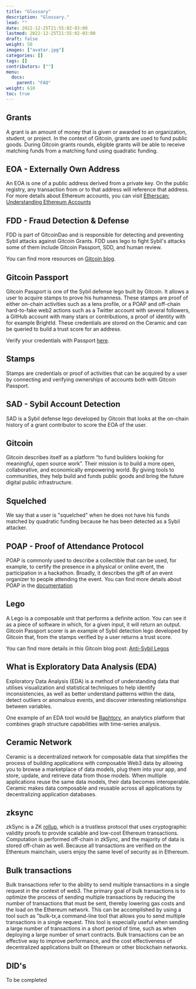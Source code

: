 ```yaml
---
title: "Glossary"
description: "Glossary."
lead: ""
date: 2022-12-25T21:55:02-03:00
lastmod: 2022-12-25T21:55:02-03:00
draft: false
weight: 50
images: ["avatar.jpg"]
categories: []
tags: []
contributors: [""]
menu:
  docs:
    parent: "FAQ"
weight: 610
toc: true
---
```


## Grants
A grant is an amount of money that is given or awarded to an organization, student, or project. In the context of Gitcoin, grants are used to fund public goods. During Gitcoin grants rounds, eligible grants will be able to receive matching funds from a matching fund using quadratic funding.

## EOA - Externally Own Address 
An EOA is one of a public address derived from a private key. On the public registry, any transaction from or to that address will reference that address. For more details about Ethereum accounts, you can visit [Etherscan: Understanding Ethereum Accounts](https://info.etherscan.com/understanding-ethereum-accounts/#:~:text=An%20externally%20owned%20address%20is,the%20funds%20in%20an%20address.)

## FDD - Fraud Detection & Defense
FDD is part of GitcoinDao and is responsible for detecting and preventing Sybil attacks against Gitcoin Grants.
FDD uses lego to fight Sybil's attacks some of them include Gitcoin Passport, SDD, and human review.

You can find more resources on [Gitcoin blog](https://gov.gitcoin.co/t/introducing-the-fdd-review/11095).

## Gitcoin Passport
Gitcoin Passport is one of the Sybil defense lego built by Gitcoin. It allows a user to acquire stamps to prove his humanness. These stamps are proof of either on-chain activities such as a lens profile, or a POAP and off-chain hard-to-fake web2 actions such as a Twitter account with several followers, a GitHub account with many stars or contributions, a proof of identity with for example BrightId. These credentials are stored on the Ceramic and can be queried to build a trust score for an address.

Verify your credentials with Passport [here](https://passport.gitcoin.co/).

## Stamps
Stamps are credentials or proof of activities that can be acquired by a user by connecting and verifying ownerships of accounts both with Gitcoin Passport.

## SAD - Sybil Account Detection
SAD is a Sybil defense lego developed by Gitcoin that looks at the on-chain history of a grant contributor to score the EOA of the user. 

## Gitcoin
Gitcoin describes itself as a platform “to fund builders looking for meaningful, open source work”. Their mission is to build a more open, collaborative, and economically empowering world. By giving tools to communities, they help build and funds public goods and bring the future digital public infrastructure. 

## Squelched
We say that a user is "squelched" when he does not have his funds matched by quadratic funding because he has been detected as a Sybil attacker. 

## POAP  - Proof of Attendance Protocol
POAP is commonly used to describe a collectible that can be used, for example, to certify the presence in a physical or online event, the participation in a hackathon. Broadly, it describes the gift of an event organizer to people attending the event.
You can find more details about POAP in the [documentation](https://poap.zendesk.com/hc/en-us/articles/9494654007437-What-Is-POAP-)

## Lego
A Lego is a composable unit that performs a definite action. You can see it as a piece of software in which, for a given input, it will return an output. Gitcoin Passport scorer is an example of Sybil detection lego developed by Gitcoin that, from the stamps verified by a user returns a trust score.

You can find more details in this Gitcoin blog post: [Anti-Sybil Legos](https://gov.gitcoin.co/t/anti-sybil-legos/12265)

## What is Exploratory Data Analysis (EDA)
Exploratory Data Analysis (EDA) is a method of understanding data that utilises visualization and statistical techniques to help identify inconsistencies, as well as better understand patterns within the data, detect outliers or anomalous events, and discover interesting relationships between variables.

One example of an EDA tool would be [Raphtory](https://www.raphtory.com/), an analytics platform that combines graph structure capabilities with time-series analysis.

## Ceramic Network
Ceramic is a decentralized network for composable data that simplifies the process of building applications with composable Web3 data by allowing you to browse a marketplace of data models, plug them into your app, and store, update, and retrieve data from those models. When multiple applications reuse the same data models, their data becomes interoperable. Ceramic makes data composable and reusable across all applications by decentralizing application databases.

## zksync
zkSync is a ZK [rollup](https://v2-docs.zksync.io/dev/fundamentals/rollups.html), which is a trustless protocol that uses cryptographic validity proofs to provide scalable and low-cost Ethereum transactions. Computation is performed off-chain in zkSync, and the majority of data is stored off-chain as well. Because all transactions are verified on the Ethereum mainchain, users enjoy the same level of security as in Ethereum.

## Bulk transactions
Bulk transactions refer to the ability to send multiple transactions in a single request in the context of web3. The primary goal of bulk transactions is to optimize the process of sending multiple transactions by reducing the number of transactions that must be sent, thereby lowering gas costs and the load on the Ethereum network. This can be accomplished by using a tool such as "bulk-tx,a command-line tool that allows you to send multiple transactions in a single request. This tool is especially useful when sending a large number of transactions in a short period of time, such as when deploying a large number of smart contracts. Bulk transactions can be an effective way to improve performance, and the cost effectiveness of decentralized applications built on Ethereum or other blockchain networks.

## DID's

To be completed
